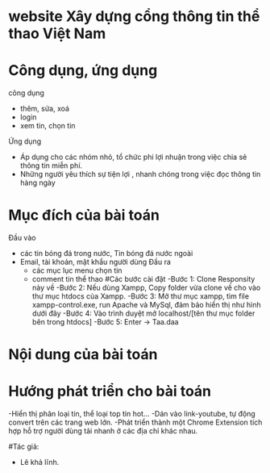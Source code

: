 # website Xây dựng cổng thông tin thể thao Việt Nam

# Công dụng, ứng dụng
công dụng
  - thêm, sửa, xoá
  - login
  - xem tin, chọn tin
  
Ứng dụng
  - Áp dụng cho các nhóm nhỏ, tổ chức phi lợi nhuận trong việc chia sẻ thông tin miễn phí.
  - Những người yêu thích sự tiện lợi , nhanh chóng trong việc đọc thông tin hàng ngày

# Mục đích của bài toán
Đầu vào
  - các tin bóng đá trong nước, Tin bóng đá nước ngoài
  - Email, tài khoản, mật khẩu người dùng
Đầu ra
    - các mục lục menu chọn tin
    - comment tin thể thao
#Các bước cài đặt
-Bước 1: Clone Responsity này về
-Bước 2: Nếu dùng Xampp, Copy folder vừa clone về cho vào thư mục htdocs của Xampp.
-Bước 3: Mở thư mục xampp, tìm file xampp-control.exe, run Apache và MySql, đảm bảo hiển thị như hình dưới đây
-Bước 4: Vào trình duyệt mở localhost/[tên thư mục folder bên trong htdocs]
-Bước 5: Enter -> Taa.daa
# Nội dung của bài toán

# Hướng phát triển cho bài toán
-Hiển thị phân loại tin, thể loại top tin hot...
-Dán vào link-youtube, tự động convert trên các trang web lớn.
-Phát triển thành một Chrome Extension tích hợp hỗ trợ người dùng tải nhanh ở các địa chỉ khác nhau.

#Tác giả:
- Lê khả lĩnh.



